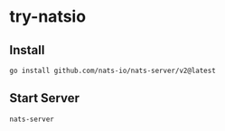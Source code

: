# try-natsio

## Install

```
go install github.com/nats-io/nats-server/v2@latest
```

## Start Server

```
nats-server
```

